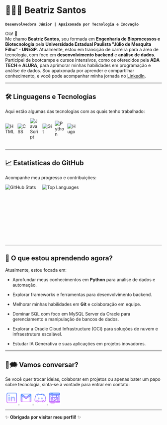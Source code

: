 
# 👩🏾‍💻 Beatriz Santos  
**`Desenvolvedora Júnior | Apaixonada por Tecnologia e Inovação`**  

Olá! 👋  
Me chamo **Beatriz Santos**, sou formada em **Engenharia de Bioprocessos e Biotecnologia** pela **Universidade Estadual Paulista "Júlio de Mesquita Filho" - UNESP**. Atualmente, estou em transição de carreira para a área de tecnologia, com foco em **desenvolvimento backend** e **análise de dados**. 
Participei de bootcamps e cursos intensivos, como os oferecidos pela **ADA TECH** e **ALURA**, para aprimorar minhas habilidades em programação e análise de dados. Sou apaixonada por aprender e compartilhar conhecimento, e você pode acompanhar minha jornada no [LinkedIn](https://www.linkedin.com/in/beatrizssaurora).  

---

## 🛠️ **Linguagens e Tecnologias**  

Aqui estão algumas das tecnologias com as quais tenho trabalhado:  

<div style="display: flex; align-items: center; gap: 10px;">
  <img 
      alt="HTML" 
      title="HTML" 
      width="30px" 
      src="https://cdn.jsdelivr.net/gh/devicons/devicon@latest/icons/html5/html5-original.svg" 
  />
  <img 
      alt="CSS" 
      title="CSS" 
      width="30px" 
      src="https://cdn.jsdelivr.net/gh/devicons/devicon@latest/icons/css3/css3-original.svg" 
  />
  <img 
      alt="JavaScript" 
      title="JavaScript" 
      width="30px" 
      src="https://cdn.jsdelivr.net/gh/devicons/devicon@latest/icons/javascript/javascript-original.svg" 
  />
  <img 
      alt="Git" 
      title="Git" 
      width="30px" 
      src="https://cdn.jsdelivr.net/gh/devicons/devicon@latest/icons/git/git-original.svg" 
  />
  <img 
      alt="Python" 
      title="Python" 
      width="30px" 
      src="https://cdn.jsdelivr.net/gh/devicons/devicon@latest/icons/python/python-original.svg" 
  />
  <img 
      alt="Hugo" 
      title="Hugo" 
      width="30px" 
      src="https://cdn.jsdelivr.net/gh/devicons/devicon@latest/icons/threedsmax/threedsmax-original.svg"
   />         
</div>  

<br/>

---

## 📈 **Estatísticas do GitHub**  

Acompanhe meu progresso e contribuições:  

<div style="display: flex; align-items: center; gap: 20px;">
  <img 
      alt="GitHub Stats" 
      height="180" 
      src="https://github-readme-stats.vercel.app/api?username=beatrizssaurora&show_icons=true&theme=tokyonight&include_all_commits=true&locale=pt-br" 
  />
  <img 
      alt="Top Languages" 
      height="180" 
      src="https://github-readme-stats.vercel.app/api/top-langs/?username=beatrizssaurora&theme=tokyonight&layout=compact&custom_title=Tecnologias&langs_count=9" 
  />
</div>  

---

## 🌱 **O que estou aprendendo agora?**  

Atualmente, estou focada em:  
- Aprofundar meus conhecimentos em **Python** para análise de dados e automação.  
- Explorar frameworks e ferramentas para desenvolvimento backend.  
- Melhorar minhas habilidades em **Git** e colaboração em equipe.  
- Dominar SQL com foco em MySQL Server da Oracle para gerenciamento e manipulação de bancos de dados.

-  Explorar a Oracle Cloud Infrastructure (OCI) para soluções de nuvem e infraestrutura escalável.

- Estudar IA Generativa e suas aplicações em projetos inovadores.

---

## 📲🗯️ **Vamos conversar?**  

Se você quer trocar ideias, colaborar em projetos ou apenas bater um papo sobre tecnologia, sinta-se à vontade para entrar em contato:  

 <a href="https://www.linkedin.com/in/beatrizssaurora/">
  <img width="42px" alt="LinkedIn" title="LinkedIn" src="images/icons8-linkedin-64.png">
</a>
<a href="mailto:beatrizssaurora@gmail.com" title="beatrizssaurora@gmail.com">
  <img width="42px" src="images/icons8-gmail-64.png" alt="Ícone do Gmail">
</a>
<a href="beatriz02627" alt="Usuário do Discord" title="beatriz02627">
  <img width="42px" src="images/icons8-logo-discord-64.png" alt="Ícone do Discord">
</a>
<a href="https://my-website-beatriz-santos.netlify.app/" alt="site" title="Portfólio">
  <img width="42px" src="images/icons8-abrir-no-navegador-64.png" alt="Portfólio">
</a>

---
✨ **Obrigada por visitar meu perfil!** ✨  

